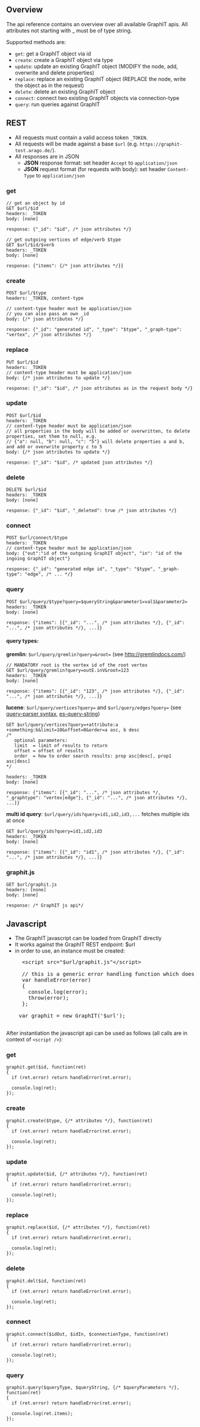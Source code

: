 ## Overview

The api reference contains an overview over all available GraphIT apis. 
All attributes not starting with _ must be of type string.

Supported methods are:

* `get`: get a GraphIT object via id
* `create`: create a GraphIT object via type
* `update`: update an existing GraphIT object (MODIFY the node, add, overwrite and delete properties)
* `replace`: replace an existing GraphIT object (REPLACE the node, write the object as in the request)
* `delete`: delete an existing GraphIT object
* `connect`: connect two existing GraphIT objects via connection-type
* `query`: run queries against GraphIT

## REST

* All requests must contain a valid access token `_TOKEN`. 
* All requests will be made against a base `$url` (e.g. `https://graphit-test.arago.de/`). 
* All responses are in JSON
    * __JSON__ response format: set header `Accept` to `application/json`
    * __JSON__ request format (for requests with body): set header `Content-Type` to `application/json`

### get

    // get an object by id
    GET $url/$id
    headers: _TOKEN
    body: [none]

    response: {"_id": "$id", /* json attributes */}

    // get outgoing vertices of edge/verb $type
    GET $url/$id/$verb
    headers: _TOKEN
    body: [none]

    response: {"items": {/* json attributes */}}


### create

    POST $url/$type
    headers: _TOKEN, content-type
    
    // content-type header must be application/json
    // you can also pass an own _id
    body: {/* json attributes */}

    response: {"_id": "generated id", "_type": "$type", "_graph-type": "vertex", /* json attributes */}


### replace

    PUT $url/$id
    headers: _TOKEN
    // content-type header must be application/json
    body: {/* json attributes to update */}

    response: {"_id": "$id", /* json attributes as in the request body */}

### update

    POST $url/$id
    headers: _TOKEN
    // content-type header must be application/json
    // all properties in the body will be added or overwritten, to delete properties, set them to null, e.g.
    // {"a": null, "b": null, "c": "5"} will delete properties a and b, and add or overwrite property c to 5
    body: {/* json attributes to update */}

    response: {"_id": "$id", /* updated json attributes */}


### delete

    DELETE $url/$id
    headers: _TOKEN
    body: [none]

    response: {"_id": "$id", "_deleted": true /* json attributes */}

### connect

    POST $url/connect/$type
    headers: _TOKEN
    // content-type header must be application/json
    body: {"out":"id of the outgoing GraphIT object", "in": "id of the ingoing GraphIT object"}

    response: {"_id": "generated edge id", "_type": "$type", "_graph-type": "edge", /* ... */}

### query


    POST $url/query/$type?query=$queryString&parameter1=val1&parameter2=
    headers: _TOKEN
    body: [none]

    response: {"items": [{"_id": "...", /* json attributes */}, {"_id": "...", /* json attributes */}, ...]}

#### query types:

__gremlin__: `$url/query/gremlin?query=&root=` (see http://gremlindocs.com/)

    // MANDATORY root is the vertex id of the root vertex
    GET $url/query/gremlin?query=outE.inV&root=123
    headers: _TOKEN
    body: [none]

    response: {"items": [{"_id": "123", /* json attributes */}, {"_id": "...", /* json attributes */}, ...]}


__lucene__: `$url/query/vertices?query=` and  `$url/query/edges?query=` (see [query-parser syntax](http://lucene.apache.org/core/4_6_0/queryparser/org/apache/lucene/queryparser/classic/package-summary.html#package_description), [es-query-string](http://www.elasticsearch.org/guide/en/elasticsearch/reference/current/query-dsl-query-string-query.html))

    GET $url/query/vertices?query=+attribute:a +something:b&limit=10&offset=0&order=a asc, b desc
    /*
       optional parameters:
       limit  = limit of results to return
       offset = offset of results
       order  = how to order search results: prop asc|desc[, prop1 asc|desc]
    */

    headers: _TOKEN
    body: [none]

    response: {"items": [{"_id": "...", /* json attributes */, "_graphtype": "vertex|edge"}, {"_id": "...", /* json attributes */}, ...]}

__multi id query__: `$url/query/ids?query=id1,id2,id3,...` fetches multiple ids at once

    GET $url/query/ids?query=id1,id2,id3
    headers: _TOKEN
    body: [none]

    response: {"items": [{"_id": "id1", /* json attributes */}, {"_id": "...", /* json attributes */}, ...]}



### graphit.js

    GET $url/graphit.js
    headers: [none]
    body: [none]

    response: /* GraphIT js api*/

## Javascript

* The GraphIT javascript can be loaded from GraphIT directly
* It works against the GraphIT REST endpoint: $url
* in order to use, an instance must be created:

<pre>
     &lt;script src="$url/graphit.js"&lt;/script>

     // this is a generic error handling function which does nothing except logging
     var handleError(error)
     {
       console.log(error);
       throw(error);
     };

    var graphit = new GraphIT('$url');

</pre>
After instantiation the javascript api can be used as follows (all calls are in context of `<script />`):

### get


    graphit.get($id, function(ret)
    {
      if (ret.error) return handleError(ret.error);
      
      console.log(ret);
    });


### create

    
    graphit.create($type, {/* attributes */}, function(ret)
    {
      if (ret.error) return handleError(ret.error);
      
      console.log(ret);
    });


### update

    graphit.update($id, {/* attributes */}, function(ret)
    {
      if (ret.error) return handleError(ret.error);
      
      console.log(ret);
    });

### replace

    graphit.replace($id, {/* attributes */}, function(ret)
    {
      if (ret.error) return handleError(ret.error);
      
      console.log(ret);
    });

### delete

    graphit.del($id, function(ret)
    {
      if (ret.error) return handleError(ret.error);
      
      console.log(ret);
    });

### connect

    graphit.connect($idOut, $idIn, $connectionType, function(ret)
    {
      if (ret.error) return handleError(ret.error);
      
      console.log(ret);
    });

### query


    graphit.query($queryType, $queryString, {/* $queryParameters */}, function(ret)
    {
      if (ret.error) return handleError(ret.error);
      
      console.log(ret.items);
    });
